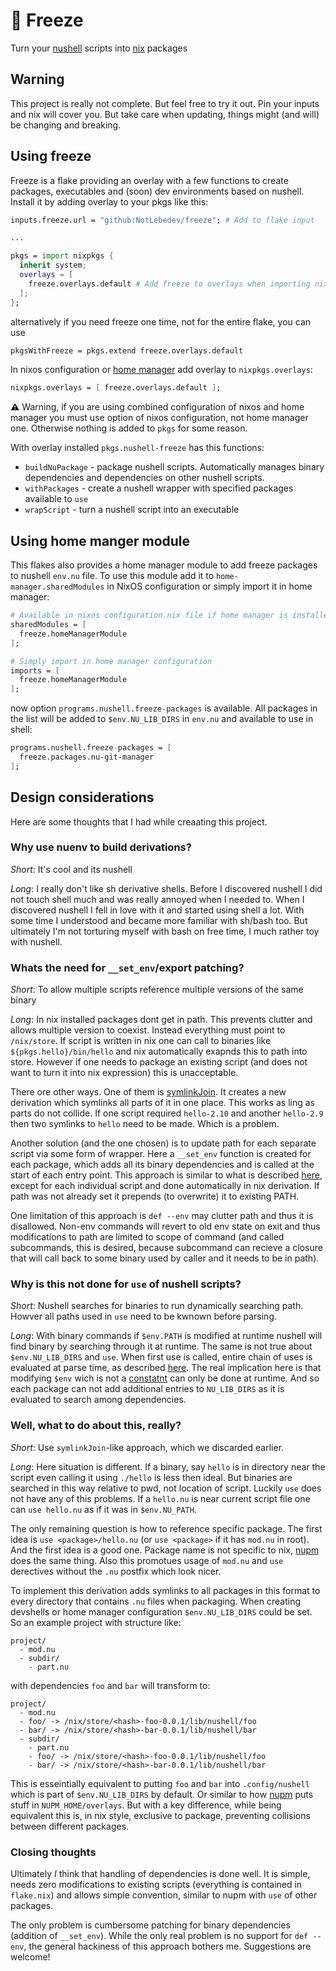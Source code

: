 # 🥶 Freeze
Turn your [nushell](https://www.nushell.sh/) scripts into [nix](https://nixos.org/) packages

## Warning
This project is really not complete. But feel free to try it out. Pin your inputs and nix will
cover you. But take care when updating, things might (and will) be changing and breaking.

## Using freeze
Freeze is a flake providing an overlay with a few functions to create packages, executables
and (soon) dev environments based on nushell. Install it by adding overlay to your pkgs
like this:
```nix
inputs.freeze.url = "github:NotLebedev/freeze"; # Add to flake input

...

pkgs = import nixpkgs {
  inherit system;
  overlays = [
    freeze.overlays.default # Add freeze to overlays when importing nixpkgs
  ];
};
```

alternatively if you need freeze one time, not for the entire flake, you can use
```nix
pkgsWithFreeze = pkgs.extend freeze.overlays.default
```

In nixos configuration or [home manager](https://nix-community.github.io/home-manager/index.html)
add overlay to `nixpkgs.overlays`:
```nix
nixpkgs.overlays = [ freeze.overlays.default ];
```
⚠️ Warning, if you are using combined configuration of nixos and home manager you must use option
of nixos configuration, not home manager one. Otherwise nothing is added to `pkgs` for some
reason.

With overlay installed `pkgs.nushell-freeze` has this functions:
* `buildNuPackage` - package nushell scripts. Automatically manages binary dependencies and
dependencies on other nushell scripts.
* `withPackages` - create a nushell wrapper with specified packages available to `use`
* `wrapScript` - turn a nushell script into an executable

## Using home manger module
This flakes also provides a home manager module to add freeze packages to nushell `env.nu` file. To
use this module add it to `home-manager.sharedModules` in NixOS configuration or simply import it
in home manager:

```nix
# Available in nixos configuration.nix file if home manager is installed as NixOS module
sharedModules = [
  freeze.homeManagerModule
];

# Simply import in home manager configuration
imports = [
  freeze.homeManagerModule
];
```

now option `programs.nushell.freeze-packages` is available. All packages in the list will be added
to `$env.NU_LIB_DIRS` in `env.nu` and available to use in shell:
```nix
programs.nushell.freeze-packages = [
  freeze.packages.nu-git-manager
];
```

## Design considerations
Here are some thoughts that I had while creaating this project.

### Why use nuenv to build derivations?
*Short*: It's cool and its nushell

*Long*: I really don't like sh derivative shells. Before I discovered nushell I did not touch shell
much and was really annoyed when I needed to. When I discovered nushell I fell in love with it
and started using shell a lot. With some time I understood and became more familiar with sh/bash
too. But ultimately I'm not torturing myself with bash on free time, I much rather toy with nushell.

### Whats the need for `__set_env`/export patching?
*Short*: To allow multiple scripts reference multiple versions of the same binary

*Long*: In nix installed packages dont get in path. This prevents clutter and allows multiple
version to coexist. Instead everything must point to `/nix/store`. If script is written in nix
one can call to binaries like `${pkgs.hello}/bin/hello` and nix automatically exapnds this
to path into store. However if one needs to package an existing script (and does not want
to turn it into nix expression) this is unacceptable. 

There ore other ways. One of them is
[symlinkJoin](https://nixos.org/manual/nixpkgs/stable/#trivial-builder-symlinkJoin). It creates
a new derivation which symlinks all parts of it in one place. This works as ling as parts
do not collide. If one script required `hello-2.10` and another `hello-2.9` then two symlinks
to `hello` need to be made. Which is a problem.

Another solution (and the one chosen) is to update path for each separate script via some form
of wrapper. Here a `__set_env` function is created for each package, which adds all its
binary dependencies and is called at the start of each entry point. This approach is similar
to what is described
[here](https://www.nushell.sh/book/modules.html#setting-environment-aliases-conda-style), except
for each individual script and done automatically in nix derivation. If path was not already set
it prepends (to overwrite) it to existing PATH. 

One limitation of this approach is `def --env` may clutter path and thus it is disallowed. Non-env
commands will revert to old env state on exit and thus modifications to path are limited to scope
of command (and called subcommands, this is desired, because subcommand can recieve a closure
that will call back to some binary used by caller and it needs to be in path).

### Why is this not done for `use` of nushell scripts?
*Short*: Nushell searches for binaries to run dynamically searching path. Howver all paths
used in `use` need to be kwnown before parsing.

*Long*: With binary commands if `$env.PATH` is modified at runtime nushell will find binary
by searching through it at runtime. The same is not true about `$env.NU_LIB_DIRS` and `use`.
When first use is called, entire chain of uses is evaluated at parse time, as described
[here](https://www.nushell.sh/book/how_nushell_code_gets_run.html). The real implication here
is that modifying `$env` wich is not a
[constatnt](https://www.nushell.sh/book/variables_and_subexpressions.html#constant-variables)
can only be done at runtime. And so each package can not add additional entries to
`NU_LIB_DIRS` as it is evaluated to search among dependencies.

### Well, what to do about this, really?
*Short*: Use `symlinkJoin`-like approach, which we discarded earlier.

*Long*: Here situation is different. If a binary, say `hello` is in directory near the script
even calling it using `./hello` is less then ideal. But binaries are searched in this way relative
to pwd, not location of script. Luckily `use` does not have any of this problems. If a `hello.nu`
is near current script file one can `use hello.nu` as if it was in `$env.NU_PATH`.

The only remaining question is how to reference specific package. The first idea is 
`use <package>/hello.nu` (or `use <package>` if it has `mod.nu` in root). And the first idea is a
good one. Package name is not specific to nix, [nupm](https://github.com/nushell/nupm) does the
same thing. Also this promotues usage of `mod.nu` and `use` derectives without
the `.nu` postfix which look nicer.

To implement this derivation adds symlinks to all packages in this format to every directory
that contains `.nu` files when packaging. When creating devshells or home manager configuration
`$env.NU_LIB_DIRS` could be set. So an example project with structure like:
```
project/
  - mod.nu
  - subdir/
    - part.nu
```
with dependencies `foo` and `bar` will transform to:
```
project/
  - mod.nu
  - foo/ -> /nix/store/<hash>-foo-0.0.1/lib/nushell/foo
  - bar/ -> /nix/store/<hash>-bar-0.0.1/lib/nushell/bar
  - subdir/
    - part.nu
    - foo/ -> /nix/store/<hash>-foo-0.0.1/lib/nushell/foo
    - bar/ -> /nix/store/<hash>-bar-0.0.1/lib/nushell/bar
```
This is esseintially equivalent to putting `foo` and `bar` into `.config/nushell` which is part
of `$env.NU_LIB_DIRS` by default. Or similar to how
[nupm](https://github.com/nushell/nupm/blob/f7c0843f4d667194beae468614a46cc8d72cc5db/docs/design/README.md#dependency-handling-toc)
puts stuff in `NUPM_HOME/overlays`. But with a key difference, while being equivalent this is,
in nix style, exclusive to package, preventing collisions between different packages.

### Closing thoughts
Ultimately *I* think that handling of dependencies is done well. It
is simple, needs zero modifications to existing scripts (everything is contained in `flake.nix`)
and allows simple convention, similar to nupm with `use` of other packages.

The only problem is cumbersome patching for binary dependencies (addition of `__set_env`). While
the only real problem is no support for `def --env`, the general hackiness of this approach bothers
me. Suggestions are welcome!
